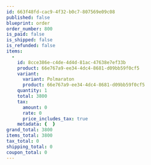 ```yaml
---
id: 663f48fd-cac9-4f32-b0c7-807569e09c08
published: false
blueprint: order
order_number: 800
is_paid: false
is_shipped: false
is_refunded: false
items:
  -
    id: 8cce386e-c4de-4d4d-81ac-47638e7ef33b
    product: 66e767a9-ee34-4dc4-8681-d09bb59f0cf5
    variant:
      variant: Polmaraton
      product: 66e767a9-ee34-4dc4-8681-d09bb59f0cf5
    quantity: 1
    total: 3800
    tax:
      amount: 0
      rate: 0
      price_includes_tax: true
    metadata: {  }
grand_total: 3800
items_total: 3800
tax_total: 0
shipping_total: 0
coupon_total: 0
---
```

